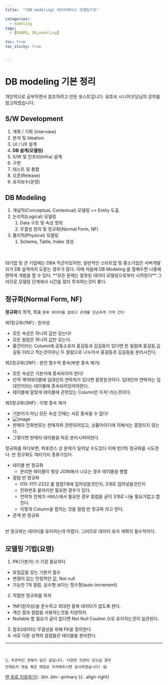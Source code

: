 ```yaml
---
title:  "[DB modeling] 데이터베이스 모델링기초"

categories:
  - modeling
tags:
  - [RDBMS, DB,modeling]

toc: true
toc_sticky: true


---
```


# DB modeling 기본 정리
개인적으로 공부하면서 참조하려고 만든 포스트입니다.
유튜브 시니어코딩님의 강의를 참고하였습니다.


## S/W Development

1. 계획 / 기획 (interview)
2. 분석 및 Ideation
3. UI / UX 설계
4. **DB 설계(모델링)**
5. S/W 및 인프라(Infra) 설계
6. 구현
7. 테스트 및 통합
8. 오픈(Release)
9. 유지보수(운영)


## DB Modeling

1. 개념적(Conceptual, Contextual) 모델링 => Entity 도출
2. 논리적(Logical) 모델링 
   1. Data 구조 및 속성 정의
   2. 무결성 정의 및 정규화(Normal Form, NF)
3. 물리적(Physical) 모델링
   1. Schema, Table, Index 생성
<br>

<br>
대기업 및 큰 기업에는 DBA 직군이있지만, 일반적인 스타트업 및 중소기업은 서버개발자가 DB 설계까지 도맡는 경우가 많다.
이때 처음에 DB Modeling 을 잘해두면 나중에 편하게 개발을 할 수 있다. **모든 문제는 잘못된 데이터 모델링으로부터 시작된다**
그러므로 모델링 단계에서 시간을 많이 투자하는것이 좋다.
<br>

## 정규화(Normal Form, NF)
**정규화**의 목적, 목표
`중복 데이터를 없애고 관계를 단순하게 가져 간다`

제1정규화(1NF) : 원자성 
- 모든 속성은 하나의 값만 갖는다! 
- 모든 컬럼은 하나의 값만 갖는다.
- 물건이라는 Column에 공동소유자 홍길동과 김길동이 있다면 한 컬럼에 홍길동,김길동 이라고 적는것이아닌 두 컬럼으로 나누어서 홍길동과 김길동을 분리시킨다.

제2정규화(2NF) : 완전 함수적 종속(부분 종속 제거)
- 모든 속성은 기본키에 종속되어야 한다! 
- 만약 계약테이블에 임대인의 연락처가 있다면 잘못된것이다. 임대인의 연락처는 임대인이라는 테이블에 종속되어있어야한다.
- 테이블에 알맞게 테이블에 관련있는 Column만 두자! 라는것이다.

제3정규화(3NF) : 이행 종속 제거
- 기본키가 아닌 모든 속성 간에는 서로 종속될 수 없다!
- ![image](https://user-images.githubusercontent.com/69495129/133893554-9e81e538-34a0-45e0-9849-61a54cd5354d.png)
- 판매자 전화번호는 판매자와 관련되어있고, 상품아이디에 의해서는 결정되지 않는다.
- 그렇다면 판매자 테이블을 따로 분리시켜야한다.

정규화를 하다보면, 퍼포먼스 상 문제가 일어날 수도있다 이때 반(역) 정규화를 시도한다. 반 정규화도 여러가지 종류가있다.
- 테이블 반 정규화
  - 분리한 테이블이 항상 JOIN해서 나오는 경우 테이블을 병합
- 컬럼 반 정규화
  -   010-1111-2222 를 컬럼1개에 집어넣을것인지, 3개로 집어넣을것인지 
  -   전화번호 끝자리만 필요한 경우가 있다. 
  -   연락처 전체가 서비스에서 필요한 경우 컬럼을 굳이 3개로 나눌 필요가없고 합친다.
  -   이렇게 Column을 합치는 것을 컬럼 반 정규화 라고 한다.
- 관계 반 정규화
  
<br>
반 정규화는 데이터를 유지하는데 어렵다. 그러므로 데이터 유지 계획이 필수적이다.

## 모델링 기법(요령)
1. PK(기본키) 가 가장 중요하다
  - 유일값을 갖는 기본키 필수
  - 변경이 없는 안정적인 값, Not null
  - 가능한 1개 컬럼, 실수형 보다는 정수형(auto-increment)
2. 적절한 정규화를 하자
  - 1NF(원자성)을 준수하고 최대한 중복 데이터가 없도록 한다.
  - 계산 결과 컬럼을 사용하는것을 지양하자.
  - Nullable 할 필요가 굳이 없다면 Not Null Coulmn 으로 유지하는것이 일관된다.
3. 참조(데이터) 무결성을 위해 FK을 정의한다.
4. 서로 다른 성격의 컬럼들은 테이블을 분리한다.



***
<br>

    🌜 주관적인 견해가 담긴 글입니다. 다양한 의견이 있으실 경우
    언제든지 댓글 혹은 메일로 지적해주시면 감사하겠습니다! 😄

[맨 위로 이동하기](#){: .btn .btn--primary }{: .align-right}

